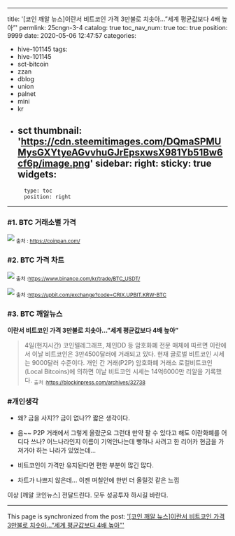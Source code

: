 
---
title: '[코인 깨알 뉴스]이란서 비트코인 가격 3만불로 치솟아…”세계 평균값보다 4배 높아”'
permlink: 25cngn-3-4
catalog: true
toc_nav_num: true
toc: true
position: 9999
date: 2020-05-06 12:47:57
categories:
- hive-101145
tags:
- hive-101145
- sct-bitcoin
- zzan
- dblog
- union
- palnet
- mini
- kr
- sct
thumbnail: 'https://cdn.steemitimages.com/DQmaSPMUMysGXYtyeAGvvhuGJrEpsxwsX981Yb51Bw6cf6p/image.png'
sidebar:
    right:
        sticky: true
widgets:
    -
        type: toc
        position: right
---


### #1. BTC 거래소별 가격
![](https://cdn.steemitimages.com/DQmaSPMUMysGXYtyeAGvvhuGJrEpsxwsX981Yb51Bw6cf6p/image.png)
<sub>출처 : https://coinpan.com/</sub>

### #2. BTC 가격 차트
![](https://cdn.steemitimages.com/DQmfWZKJTTgCiyQos746c3BG1AfXfnU5ZcfiVjQPbnK5DtS/image.png)
<sub>출처 :https://www.binance.com/kr/trade/BTC_USDT/</sub>

![](https://cdn.steemitimages.com/DQmbG92YiwvbkRXwagBWwKTeYvSGqJokrbbXMdcC55UickD/image.png)
<sub>출처 :https://upbit.com/exchange?code=CRIX.UPBIT.KRW-BTC</sub>

### #3. BTC 깨알뉴스
**이란서 비트코인 가격 3만불로 치솟아…”세계 평균값보다 4배 높아”**
>4일(현지시간) 코인텔레그래프, 체인DD 등 암호화폐 전문 매체에 따르면 이란에서 이날 비트코인은 3만4500달러에 거래되고 있다. 현재 글로벌 비트코인 시세는 9000달러 수준이다. 개인 간 거래(P2P) 암호화폐 거래소 로컬비트코인(Local Bitcoins)에 의하면 이날 비트코인 시세는 14억6000만 리알을 기록했다.
<sub>출처 :https://blockinpress.com/archives/32738</sub>

### #개인생각
-  왜?  금을 사지??  금이 없나??
짧은 생각이다. 

- 음~~ P2P 거래에서 그렇게 올랐군요
그런대 만약 팔 수 있다고 해도 이란화폐를 어디다 쓰나?
 어느나라인지 이름이 기억안나는데 빵하나 사려고 한 리어카
현금을 가져가야 하는 나라가 있었는데... 

- 비트코인이 가격만 유지된다면 편한 부분이 많긴 많다. 

-  차트가 나쁘지 않은데...  이젠 며칠안에 한번 더 올릴것 같은 느낌



이상 [깨알 코인뉴스] 전달드린다.
모두 성공투자 하시길 바란다.

- - -

This page is synchronized from the post: ['[코인 깨알 뉴스]이란서 비트코인 가격 3만불로 치솟아…”세계 평균값보다 4배 높아”'](https://steemit.com/@kibumh/25cngn-3-4)
